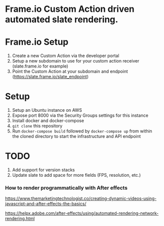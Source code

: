 # Frame.io Custom Action driven automated slate rendering.

# Frame.io Setup

1. Create a new Custom Action via the developer portal
2. Setup a new subdomain to use for your custom action receiver (slate.frame.io for example)
3. Point the Custom Action at your subdomain and endpoint (https://slate.frame.io/slate_endpoint)

# Setup

1. Setup an Ubuntu instance on AWS
2. Expose port 8000 via the Security Groups settings for this instance
3. Install docker and docker-compose
4. `git clone` this repository
5. Run `docker-compose build` followed by `docker-compose up` from within the cloned directory to start the infrastructure and API endpoint

# TODO

1. Add support for version stacks
2. Update slate to add space for more fields (FPS, resolution, etc.)

### How to render programmatically with After effects
https://www.themarketingtechnologist.co/creating-dynamic-videos-using-javascript-and-after-effects-the-basics/

https://helpx.adobe.com/after-effects/using/automated-rendering-network-rendering.html

